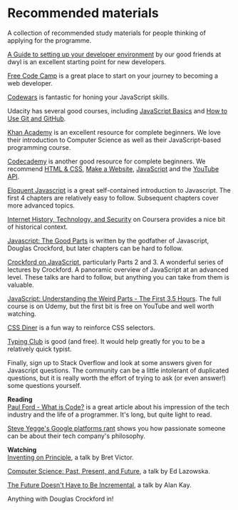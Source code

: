 # Recommended materials

A collection of recommended study materials for people thinking of applying for the programme.

[A Guide to setting up your developer environment](https://github.com/dwyl/dev-setup) by our good friends at dwyl is an excellent starting point for new developers.

[Free Code Camp](http://www.freecodecamp.com/) is a great place to start on your journey to becoming a web developer.

[Codewars](http://www.codewars.com/?language=javascript) is fantastic for honing your JavaScript skills.

Udacity has several good courses, including [JavaScript Basics](https://www.udacity.com/course/javascript-basics--ud804) and [How to Use Git and GitHub](https://www.udacity.com/course/how-to-use-git-and-github--ud775).

[Khan Academy](https://www.khanacademy.org/computing) is an excellent resource for complete beginners. We love their introduction to Computer Science as well as their JavaScript-based programming course.

[Codecademy](https://www.codecademy.com/) is another good resource for complete beginners. We recommend [HTML & CSS](https://www.codecademy.com/learn/web), [Make a Website](https://www.codecademy.com/en/skills/make-a-website), [JavaScript](https://www.codecademy.com/learn/javascript) and the [YouTube API](https://www.codecademy.com/en/tracks/youtube).

[Eloquent Javascript](http://eloquentjavascript.net/Eloquent_JavaScript.pdf) is a great self-contained introduction to Javascript. The first 4 chapters are relatively easy to follow. Subsequent chapters cover more advanced topics.

[Internet History, Technology, and Security](https://www.coursera.org/learn/internet-history) on Coursera provides a nice bit of historical context.

[Javascript: The Good Parts](http://bdcampbell.net/javascript/book/javascript_the_good_parts.pdf) is written by the godfather of Javascript, Douglas Crockford, but later chapters can be hard to follow.

[Crockford on JavaScript](https://www.youtube.com/watch?v=JxAXlJEmNMg&list=PL7664379246A246CB), particularly Parts 2 and 3. A wonderful series of lectures by Crockford. A panoramic overview of JavaScript at an advanced level. These talks are hard to follow, but anything you can take from them is valuable.

[JavaScript: Understanding the Weird Parts - The First 3.5 Hours](https://youtu.be/Bv_5Zv5c-Ts). The full course is on Udemy, but the first bit is free on YouTube and well worth watching.

[CSS Diner](http://flukeout.github.io/) is a fun way to reinforce CSS selectors.

[Typing Club](https://www.typingclub.com/) is good (and free). It would help greatly for you to be a relatively quick typist. 

Finally, sign up to Stack Overflow and look at some answers given for Javascript questions. The community can be a little intolerant of duplicated questions, but it is really worth the effort of trying to ask (or even answer!) some questions yourself.

**Reading**  
[Paul Ford - What is Code?](http://www.bloomberg.com/graphics/2015-paul-ford-what-is-code/) is a great article about his impression of the tech industry and the life of a programmer. It's long, but quite light to read.

[Steve Yegge's Google platforms rant](https://plus.google.com/+RipRowan/posts/eVeouesvaVX) shows you how passionate someone can be about their tech company's philosophy.

**Watching**  
[Inventing on Principle](https://vimeo.com/36579366), a talk by Bret Victor.

[Computer Science: Past, Present, and Future](https://www.youtube.com/watch?v=5Tk09c0FQ3M&feature=youtu.be), a talk by Ed Lazowska.

[The Future Doesn't Have to Be Incremental](https://www.youtube.com/watch?v=gTAghAJcO1o&feature=youtu.be), a talk by Alan Kay.

Anything with Douglas Crockford in!
